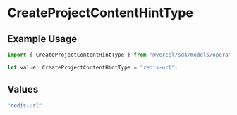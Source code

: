 # CreateProjectContentHintType

## Example Usage

```typescript
import { CreateProjectContentHintType } from "@vercel/sdk/models/operations";

let value: CreateProjectContentHintType = "redis-url";
```

## Values

```typescript
"redis-url"
```